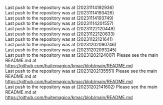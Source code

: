 <br> Last push to the repository was at (20231114192936)
<br> Last push to the repository was at (20231114193426)
<br> Last push to the repository was at (20231114193749)
<br> Last push to the repository was at (20231114201557)
<br> Last push to the repository was at (20231122120449)
<br> Last push to the repository was at (20231122120833)
<br> Last push to the repository was at (20231122121641)
<br> Last push to the repository was at (20231202090746)
<br> Last push to the repository was at (20231202093245)
<br> Last push to the repository was at (20231202124007)
Please see the main README.md at https://github.com/huitemagico/kmac/blob/main/README.md
<br> Last push to the repository was at (20231202135551)
Please see the main README.md at https://github.com/huitemagico/kmac/blob/main/README.md
<br> Last push to the repository was at (20231202141602)
Please see the main README.md at https://github.com/huitemagico/kmac/blob/main/README.md
